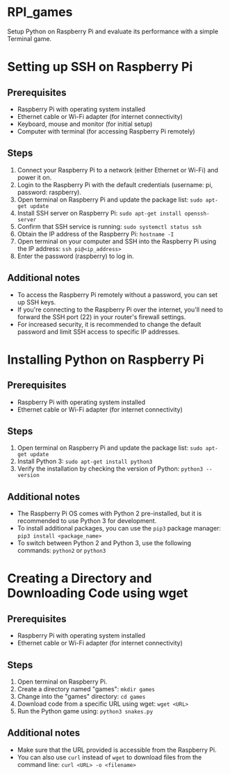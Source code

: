 # RPI_games
Setup Python on Raspberry Pi and evaluate its performance with a simple Terminal game.
# Setting up SSH on Raspberry Pi

## Prerequisites
- Raspberry Pi with operating system installed
- Ethernet cable or Wi-Fi adapter (for internet connectivity)
- Keyboard, mouse and monitor (for initial setup)
- Computer with terminal (for accessing Raspberry Pi remotely)

## Steps
1. Connect your Raspberry Pi to a network (either Ethernet or Wi-Fi) and power it on.
2. Login to the Raspberry Pi with the default credentials (username: pi, password: raspberry).
3. Open terminal on Raspberry Pi and update the package list: 
   ```sudo apt-get update```
4. Install SSH server on Raspberry Pi:
   ```sudo apt-get install openssh-server```
5. Confirm that SSH service is running:
   ```sudo systemctl status ssh```
6. Obtain the IP address of the Raspberry Pi:
   ```hostname -I```
7. Open terminal on your computer and SSH into the Raspberry Pi using the IP address:
   ```ssh pi@<ip_address>```
8. Enter the password (raspberry) to log in.

## Additional notes
- To access the Raspberry Pi remotely without a password, you can set up SSH keys.
- If you're connecting to the Raspberry Pi over the internet, you'll need to forward the SSH port (22) in your router's firewall settings.
- For increased security, it is recommended to change the default password and limit SSH access to specific IP addresses.

# Installing Python on Raspberry Pi

## Prerequisites
- Raspberry Pi with operating system installed
- Ethernet cable or Wi-Fi adapter (for internet connectivity)

## Steps
1. Open terminal on Raspberry Pi and update the package list: 
   ```sudo apt-get update```
2. Install Python 3:
   ```sudo apt-get install python3```
3. Verify the installation by checking the version of Python:
   ```python3 --version```

## Additional notes
- The Raspberry Pi OS comes with Python 2 pre-installed, but it is recommended to use Python 3 for development.
- To install additional packages, you can use the `pip3` package manager: 
  ```pip3 install <package_name>```
- To switch between Python 2 and Python 3, use the following commands:
  ```python2``` or ```python3```

# Creating a Directory and Downloading Code using wget

## Prerequisites
- Raspberry Pi with operating system installed
- Ethernet cable or Wi-Fi adapter (for internet connectivity)

## Steps
1. Open terminal on Raspberry Pi.
2. Create a directory named "games":
   ```mkdir games```
3. Change into the "games" directory:
   ```cd games```
4. Download code from a specific URL using wget:
   ```wget <URL>```
5. Run the Python game using:
   ```python3 snakes.py```

## Additional notes
- Make sure that the URL provided is accessible from the Raspberry Pi.
- You can also use `curl` instead of `wget` to download files from the command line:
  ```curl <URL> -o <filename>```



